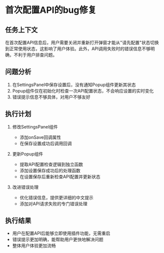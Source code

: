 # 首次配置API的bug修复

## 任务上下文

在首次配置API信息后，用户需要关闭并重新打开弹窗才能从"请先配置"状态切换到正常使用状态，这影响了用户体验。此外，API调用失败时的错误信息不够明确，不利于用户排查问题。

## 问题分析

1. 在SettingsPanel中保存设置后，没有通知Popup组件更新其状态
2. Popup组件仅在初始化时检查一次API配置状态，不会响应设置的实时变化
3. 错误提示信息不够具体，对用户不够友好

## 执行计划

1. 修改SettingsPanel组件
   - 添加onSave回调属性
   - 在保存设置成功后调用回调

2. 更新Popup组件
   - 提取API配置检查逻辑到独立函数
   - 添加设置保存成功后的处理函数
   - 在设置保存后重新检查API配置并更新状态

3. 改进错误处理
   - 优化错误信息，提供更详细的中文提示
   - 添加对API请求失败的专门错误处理

## 执行结果

- 用户在配置API后能够立即使用插件功能，无需重启
- 错误提示更加明确，能帮助用户更快地解决问题
- 整体用户体验更加流畅 